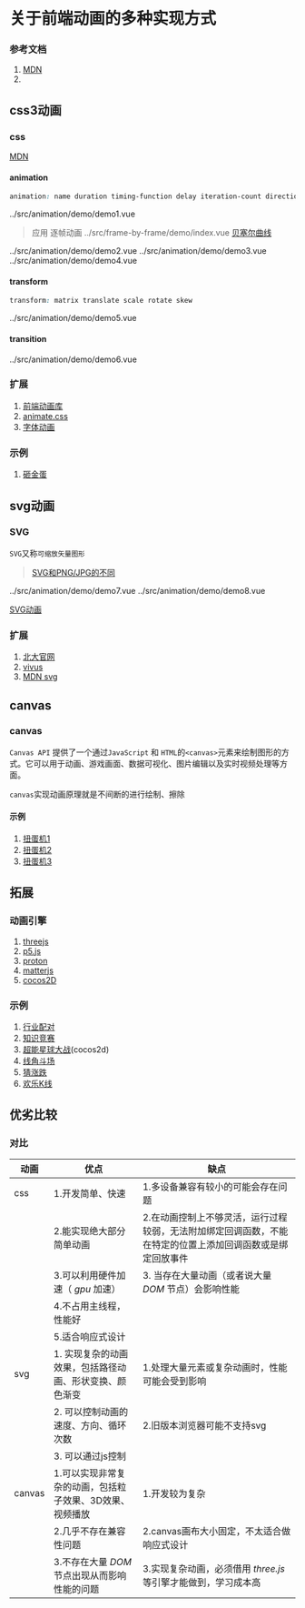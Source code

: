 # 关于前端动画的多种实现方式


### 参考文档 
1. [MDN](https://developer.mozilla.org/zh-CN/docs/Web)
2. 

## css3动画
### css
[MDN](https://developer.mozilla.org/zh-CN/docs/Web/CSS/animation)
#### animation
```css
animation: name duration timing-function delay iteration-count direction fill-mode;
```
<demo-code transform>../src/animation/demo/demo1.vue</demo-code>

>应用
逐帧动画
<demo-code transform>../src/frame-by-frame/demo/index.vue</demo-code>
[贝塞尔曲线](https://developer.mozilla.org/zh-CN/docs/Web/CSS/easing-function#using_the_cubic-bezier_function)

<demo-code transform>../src/animation/demo/demo2.vue</demo-code>
<demo-code transform>../src/animation/demo/demo3.vue</demo-code>
<demo-code transform>../src/animation/demo/demo4.vue</demo-code>

#### transform

```css
transform: matrix translate scale rotate skew
```

<demo-code transform>../src/animation/demo/demo5.vue</demo-code>

#### transition 
<demo-code transform>../src/animation/demo/demo6.vue</demo-code>


### 扩展
1. [前端动画库](http://guowc.github.io/animastore/)
2. [animate.css](https://animate.style/)
3. [字体动画](/#/font-animate)
### 示例
1. <a href="/#/smash-golden-eggs-more">砸金蛋</a>

## svg动画
### SVG
`SVG`又称`可缩放矢量图形`
><a href="/#/svg-png-jpg">SVG和PNG/JPG的不同</a>

<demo-code transform>../src/animation/demo/demo7.vue</demo-code>
<demo-code transform>../src/animation/demo/demo8.vue</demo-code>

<a href="/#/red-packet-svg">SVG动画</a>

### 扩展 
1. [北大官网](https://www.pku.edu.cn/campus.html)
2. [vivus](https://maxwellito.github.io/vivus/)
3. [MDN svg](https://developer.mozilla.org/zh-CN/docs/Web/SVG)
## canvas
### canvas
`Canvas API` 提供了一个通过`JavaScript` 和 `HTML`的`<canvas>`元素来绘制图形的方式。它可以用于动画、游戏画面、数据可视化、图片编辑以及实时视频处理等方面。

`canvas`实现动画原理就是不间断的进行绘制、擦除

#### 示例
1. <a href="/#/gashapon-machine-request">扭蛋机1</a>
2. <a href="/#/gashapon-machine-setinterval">扭蛋机2</a>
3. <a href="/#/gashapon-machine-matter">扭蛋机3</a>

## 拓展
### 动画引擎
1. [threejs](https://threejs.org/)
2. [p5.js](https://github.com/processing/p5.js#readme)
3. [proton](http://drawcall.github.io/Proton/)
4. [matterjs](https://brm.io/matter-js/)
5. [cocos2D](https://www.cocos.com/)
### 示例
1. [行业配对](https://activities.jiniutech.com/pair-trade)
2. [知识竞赛](https://activities.jiniutech.com/knowledge)
3. [超能星球大战](https://m.jiniutech.com/hd/ball2/index.html)(cocos2d)
4. [线角斗场](https://m.jiniutech.com/hd/k-game-v2/index.html?id=iarmWMvm)
5. [猜涨跌](https://m.jiniutech.com/hd/guess-market/?id=wuShsDLn)
6. [欢乐K线](https://m.jiniutech.com/hd/hlkx/index.html)
## 优劣比较
### 对比
| 动画          | 优点     | 缺点     |
| ------------- | --------------------- | ------ |
| css          | 1.开发简单、快速  |1.多设备兼容有较小的可能会存在问题|
|           | 2.能实现绝大部分简单动画  |2.在动画控制上不够灵活，运行过程较弱，无法附加绑定回调函数，不能在特定的位置上添加回调函数或是绑定回放事件|
|           | 3.可以利用硬件加速（ _gpu_ 加速）  |3. 当存在大量动画（或者说大量 _DOM_ 节点）会影响性能|
|           | 4.不占用主线程，性能好  ||
|           | 5.适合响应式设计  ||
| svg       | 1. 实现复杂的动画效果，包括路径动画、形状变换、颜色渐变| 1.处理大量元素或复杂动画时，性能可能会受到影响|
|           | 2. 可以控制动画的速度、方向、循环次数| 2.旧版本浏览器可能不支持svg  |
|           | 3. 可以通过js控制| |
| canvas  | 1.可以实现非常复杂的动画，包括粒子效果、3D效果、视频播放 | 1.开发较为复杂 |
|   | 2.几乎不存在兼容性问题 | 2.canvas画布大小固定，不太适合做响应式设计 |
|   | 3.不存在大量 _DOM_ 节点出现从而影响性能的问题 | 3.实现复杂动画，必须借用 _three.js_ 等引擎才能做到，学习成本高 |
